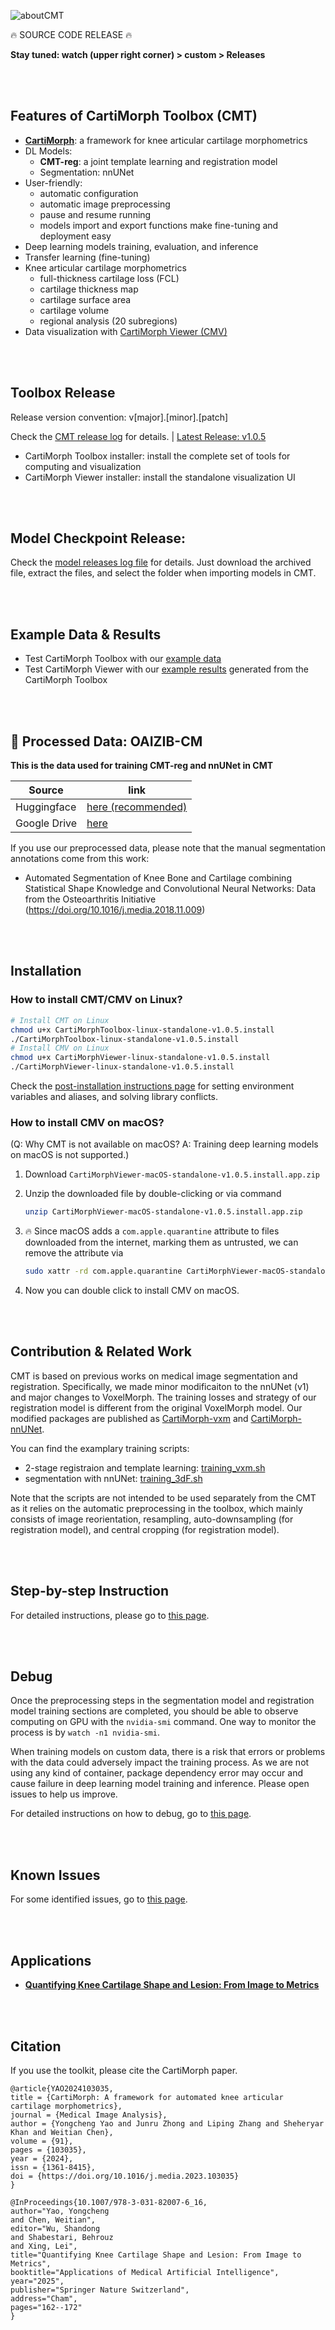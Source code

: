 

![aboutCMT](README.assets/aboutCMT.png)

:fire: SOURCE CODE RELEASE :fire:

**Stay tuned: watch (upper right corner) > custom > Releases**

<br/><br/>

## Features of CartiMorph Toolbox (CMT)

- [**CartiMorph**](https://github.com/YongchengYAO/CartiMorph): a framework for knee articular cartilage morphometrics
- DL Models:
  - **CMT-reg**: a joint template learning and registration model
  - Segmentation: nnUNet
- User-friendly: 
  - automatic configuration
  - automatic image preprocessing 
  - pause and resume running
  - models import and export functions make fine-tuning and deployment easy
- Deep learning models training, evaluation, and inference
- Transfer learning (fine-tuning)
- Knee articular cartilage morphometrics
  - full-thickness cartilage loss (FCL)
  - cartilage thickness map
  - cartilage surface area
  - cartilage volume
  - regional analysis (20 subregions)
- Data visualization with [CartiMorph Viewer (CMV)](https://github.com/YongchengYAO/CartiMorph-Viewer) 

<br/><br/>

## Toolbox Release

Release version convention: v[major].[minor].[patch]

Check the [CMT release log](https://github.com/YongchengYAO/CartiMorph-Toolbox/blob/main/Documents/CMT_releases.md) for details.  |  [Latest Release: v1.0.5](https://github.com/YongchengYAO/CartiMorph-Toolbox/releases/tag/v1.0.5)

- CartiMorph Toolbox installer: install the complete set of tools for computing and visualization
- CartiMorph Viewer installer: install the standalone visualization UI

<br/><br/>

## Model Checkpoint Release:

Check the [model releases log file](https://github.com/YongchengYAO/CartiMorph-Toolbox/blob/main/Models/model_releases.md) for details. Just download the archived file, extract the files, and select the folder when importing models in CMT.

<br/><br/>

## Example Data & Results

- Test CartiMorph Toolbox with our [example data](https://github.com/YongchengYAO/CartiMorph-Toolbox/tree/main/Examples-Data)
- Test CartiMorph Viewer with our [example results](https://github.com/YongchengYAO/CartiMorph-Toolbox/tree/main/Examples-CMV) generated from the CartiMorph Toolbox

<br/><br/>

## :rocket: Processed Data: OAIZIB-CM

**This is the data used for training CMT-reg and nnUNet in CMT**

| Source       | link                                                         |
| ------------ | ------------------------------------------------------------ |
| Huggingface  | [here (recommended)](https://huggingface.co/datasets/YongchengYAO/OAIZIB-CM/tree/main) |
| Google Drive | [here](https://drive.google.com/drive/folders/13_afAKSH7ZMOI_Nk2gfoihbJKwafw1l9?usp=share_link) |

If you use our preprocessed data, please note that the manual segmentation annotations come from this work: 

- Automated Segmentation of Knee Bone and Cartilage combining Statistical Shape Knowledge and Convolutional Neural Networks: Data from the Osteoarthritis Initiative (https://doi.org/10.1016/j.media.2018.11.009)

<br/><br/>

## Installation

### How to install CMT/CMV on Linux?

```bash
# Install CMT on Linux
chmod u+x CartiMorphToolbox-linux-standalone-v1.0.5.install
./CartiMorphToolbox-linux-standalone-v1.0.5.install
# Install CMV on Linux
chmod u+x CartiMorphViewer-linux-standalone-v1.0.5.install
./CartiMorphViewer-linux-standalone-v1.0.5.install
```

Check the [post-installation instructions page](https://github.com/YongchengYAO/CartiMorph-Toolbox/blob/main/Documents/post_installation_linux.md) for setting environment variables and aliases, and solving library conflicts.

### How to install CMV on macOS?

(Q: Why CMT is not available on macOS? A: Training deep learning models on macOS is not supported.)

1. Download `CartiMorphViewer-macOS-standalone-v1.0.5.install.app.zip`

2. Unzip the downloaded file by double-clicking or via command 

   ```bash
   unzip CartiMorphViewer-macOS-standalone-v1.0.5.install.app.zip
   ```

3. :fire: Since macOS adds a `com.apple.quarantine` attribute to files downloaded from the internet, marking them as untrusted, we can remove the attribute via 

   ```bash
   sudo xattr -rd com.apple.quarantine CartiMorphViewer-macOS-standalone-v1.0.5.install.app
   ```

4. Now you can double click to install CMV on macOS.

<br/><br/>

## Contribution & Related Work

CMT is based on previous works on medical image segmentation and registration. Specifically, we made minor modificaiton to the nnUNet (v1) and major changes to VoxelMorph. The training losses and strategy of our registration model is different from the original VoxelMorph model. Our modified packages are published as [CartiMorph-vxm](https://github.com/YongchengYAO/CartiMorph-vxm#cartimorph-vxm) and [CartiMorph-nnUNet](https://github.com/YongchengYAO/CartiMorph-nnUNet#cartimorph-nnunet).

You can find the examplary training scripts:

- 2-stage registraion and template learning: [training_vxm.sh](https://github.com/YongchengYAO/CartiMorph-Toolbox/blob/main/Scripts/regModel/training_vxm.sh)
- segmentation with nnUNet: [training_3dF.sh](https://github.com/YongchengYAO/CartiMorph-Toolbox/blob/main/Scripts/segModel/training_3dF.sh)

Note that the scripts are not intended to be used separately from the CMT as it relies on the automatic preprocessing in the toolbox, which mainly consists of image reorientation, resampling, auto-downsampling (for registration model), and central cropping (for registration model).

<br/><br/>

## Step-by-step Instruction

For detailed instructions, please go to [this page](https://github.com/YongchengYAO/CartiMorph-Toolbox/blob/main/Documents/instructions.md).

<br/><br/>

## Debug

Once the preprocessing steps in the segmentation model and registration model training sections are completed, you should be able to observe computing on GPU with the `nvidia-smi` command. One way to monitor the process is by `watch -n1 nvidia-smi`.

When training models on custom data, there is a risk that errors or problems with the data could adversely impact the training process. As we are not using any kind of container, package dependency error may occur and cause failure in deep learning model training and inference. Please open issues to help us improve.

For detailed instructions on how to debug, go to [this page](https://github.com/YongchengYAO/CartiMorph-Toolbox/blob/main/Documents/debug.md).

<br/><br/>

## Known Issues

For some identified issues, go to [this page](https://github.com/YongchengYAO/CartiMorph-Toolbox/blob/main/Documents/knownIssues.md).

<br/><br/>

## Applications

- [**Quantifying Knee Cartilage Shape and Lesion: From Image to Metrics**](https://github.com/YongchengYAO/CMT-AMAI24paper)

<br/><br/>

## Citation

If you use the toolkit, please cite the CartiMorph paper.

```
@article{YAO2024103035,
title = {CartiMorph: A framework for automated knee articular cartilage morphometrics},
journal = {Medical Image Analysis},
author = {Yongcheng Yao and Junru Zhong and Liping Zhang and Sheheryar Khan and Weitian Chen},
volume = {91},
pages = {103035},
year = {2024},
issn = {1361-8415},
doi = {https://doi.org/10.1016/j.media.2023.103035}
}
```
```
@InProceedings{10.1007/978-3-031-82007-6_16,
author="Yao, Yongcheng
and Chen, Weitian",
editor="Wu, Shandong
and Shabestari, Behrouz
and Xing, Lei",
title="Quantifying Knee Cartilage Shape and Lesion: From Image to Metrics",
booktitle="Applications of Medical Artificial Intelligence",
year="2025",
publisher="Springer Nature Switzerland",
address="Cham",
pages="162--172"
}
```

